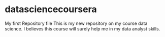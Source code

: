 # datasciencecoursera
My first Repository file
This is my new repository on my course data science.
I believes this course will surely help me in my data analyst skills. 
